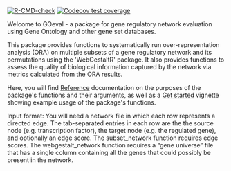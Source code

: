 <!-- badges: start -->
[![R-CMD-check](https://github.com/westbrooktm/GOeval/actions/workflows/R-CMD-check.yaml/badge.svg)](https://github.com/westbrooktm/GOeval/actions/workflows/R-CMD-check.yaml)
[![Codecov test coverage](https://codecov.io/gh/westbrooktm/GOeval/branch/main/graph/badge.svg)](https://app.codecov.io/gh/westbrooktm/GOeval?branch=main)
<!-- badges: end -->

Welcome to GOeval - a package for gene regulatory network evaluation using Gene Ontology and other gene set databases.

This package provides functions to systematically run over-representation analysis (ORA) on multiple subsets of a gene regulatory network and its permutations using the 'WebGestaltR' package. It also provides functions to assess the quality of biological information captured by the network via metrics calculated from the ORA results.

Here, you will find [Reference](https://westbrooktm.github.io/GOeval/reference/index.html) documentation on the purposes of the package's functions and their arguments, as well as a [Get started](https://westbrooktm.github.io/GOeval/articles/GOeval.html) vignette showing example usage of the package's functions.

Input format: You will need a network file in which each row represents a directed edge. The tab-separated entries in each row are the the source node (e.g. transcription factor), the target node (e.g. the regulated gene), and optionally an edge score. The subset_network function requires edge scores. The webgestalt_network function requires a “gene universe” file that has a single column containing all the genes that could possibly be present in the network.
